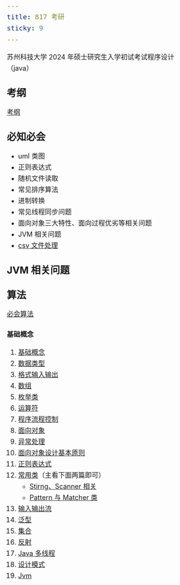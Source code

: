 ```yaml
---
title: 817 考研
sticky: 9
---
```


苏州科技大学 2024 年硕士研究生入学初试考试程序设计（java）
<!-- more -->


## 考纲
[考纲](/life/考试/考纲.md)

## 必知必会
- uml 类图
- 正则表达式
- 随机文件读取
- 常见排序算法
- 进制转换
- 常见线程同步问题
- 面向对象三大特性、面向过程优劣等相关问题
- JVM 相关问题
- [csv 文件处理](/life/考试/java对csv文件的处理.md)

## JVM 相关问题

## 算法
[必会算法](/life/考试/算法.md)

### 基础概念
1. [基础概念](/code/java/Java%20基础/语法基础/1、基础概念.md)
2. [数据类型](/code/java/Java%20基础/语法基础/2、数据类型.md)
3. [格式输入输出](/code/java/Java%20基础/语法基础/19、格式化输入输出.md)
4. [数组](/code/java/Java%20基础/语法基础/5、数组.md)
5. [枚举类](/code/java/Java%20基础/语法基础/11、枚举类.md)
6. [运算符](/code/java/Java%20基础/语法基础/3、运算符.md)
7. [程序流程控制](/code/java/Java%20基础/语法基础/4、程序流程控制.md)
8. [面向对象](/code/java/Java%20基础/语法基础/6、面向对象.md)
9. [异常处理](/code/java/Java%20基础/语法基础/9、异常处理.md)
10. [面向对象设计基本原则](/code/基础知识/面向对象设计基本原则.md)
11. [正则表达式](/code/基础知识/正则表达式.md)
12. [常用类](/code/java/Java%20基础/常用类/)（主看下面两篇即可）
    - [Stirng、Scanner 相关](/code/java/Java%20基础/常用类/String、Scanner相关类.md)
    - [Pattern 与 Matcher 类](/code/java/Java%20基础/常用类/Pattern%20与%20Matcher%20类.md)
13. [输入输出流](/code/java/Java%20基础/语法基础/15、IO流.md)
14. [泛型](/code/java/Java%20基础/语法基础/14、泛型.md)
15. [集合](/code/java/Java%20基础/语法基础/13、集合.md)
16. [反射](/code/java/Java%20基础/语法基础/17、反射.md)
17. [Java 多线程](/code/java/Java%20基础/语法基础/10、多线程.md)
18. [设计模式](/code/基础知识/设计模式.md)
19. [Jvm](/code/java/JVM.md)  


<style scoped>
*{font-size:18px;line-height:30px}
h2{font-size:26px;}

</style>
